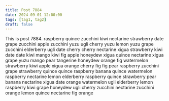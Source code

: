 ```yaml
---
title: Post 7884
date: 2024-09-01 12:00:00
tags: [tag1, tag2]
draft: false
---
```

This is post 7884.
raspberry
quince
zucchini
kiwi
nectarine
strawberry
date
grape
zucchini
apple
zucchini
yuzu
ugli
cherry
yuzu
lemon
yuzu
grape
zucchini
elderberry
ugli
date
cherry
cherry
nectarine
xigua
strawberry
kiwi
date
date
kiwi
mango
kiwi
fig
apple
honeydew
xigua
quince
nectarine
xigua
grape
yuzu
mango
pear
tangerine
honeydew
orange
fig
watermelon
strawberry
kiwi
apple
xigua
orange
cherry
fig
fig
pear
raspberry
zucchini
grape
strawberry
quince
quince
raspberry
banana
quince
watermelon
raspberry
nectarine
lemon
elderberry
raspberry
quince
strawberry
pear
banana
nectarine
xigua
date
orange
watermelon
ugli
elderberry
lemon
raspberry
kiwi
grape
honeydew
ugli
cherry
zucchini
nectarine
zucchini
orange
lemon
quince
nectarine
fig
orange
